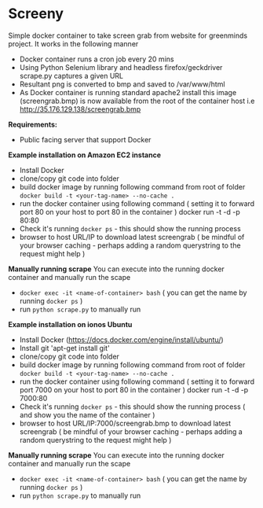 # Screeny

Simple docker container to take screen grab from website for greenminds project. It works in the following manner
- Docker container runs a cron job every 20 mins
- Using Python Selenium library and headless firefox/geckdriver scrape.py captures a given URL
- Resultant png is converted to bmp and saved to /var/www/html
- As Docker container is running standard apache2 install this image (screengrab.bmp) is now available from the root of the container host i.e http://35.176.129.138/screengrab.bmp 

**Requirements:**
- Public facing server that support Docker

**Example installation on Amazon EC2 instance**
- Install Docker
- clone/copy git code into folder
- build docker image by running following command from root of folder `docker build -t <your-tag-name> --no-cache .` 
- run the docker container using following command ( setting it to forward port 80 on your host to port 80 in the container ) docker run -t -d -p 80:80 <your-tag-name>
- Check it's running `docker ps` - this should show the running process
- browser to host URL/IP to download latest screengrab ( be mindful of your browser caching - perhaps adding a random querystring to the request might help )

**Manually running scrape**
You can execute into the running docker container and manually run the scape
- `docker exec -it <name-of-container> bash` ( you can get the name by running `docker ps` )
- run `python scrape.py` to manually run


**Example installation on ionos Ubuntu**
- Install Docker (https://docs.docker.com/engine/install/ubuntu/)
- Install git 'apt-get install git'
- clone/copy git code into folder
- build docker image by running following command from root of folder `docker build -t <your-tag-name> --no-cache .` 
- run the docker container using following command ( setting it to forward port 7000 on your host to port 80 in the container ) docker run -t -d -p 7000:80 <your-tag-name>
- Check it's running `docker ps` - this should show the running process ( and show you the name of the container )
- browser to host URL/IP:7000/screengrab.bmp to download latest screengrab ( be mindful of your browser caching - perhaps adding a random querystring to the request might help )

**Manually running scrape**
You can execute into the running docker container and manually run the scape
- `docker exec -it <name-of-container> bash` ( you can get the name by running `docker ps` )
- run `python scrape.py` to manually run
